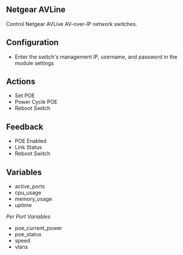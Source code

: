 ## Netgear AVLine

Control Netgear AVLive AV-over-IP network switches.

## Configuration

- Enter the switch's management IP, username, and password in the module settings

## Actions

- Set POE
- Power Cycle POE
- Reboot Switch

## Feedback

- POE Enabled
- Link Status
- Reboot Switch

## Variables

- active_ports
- cpu_usage
- memory_usage
- uptime

_Per Port Variables_

- poe_current_power
- poe_status
- speed
- vlans
